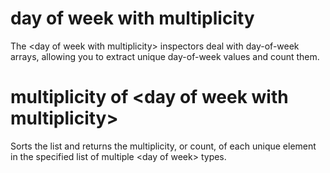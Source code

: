 # day of week with multiplicity

The &lt;day of week with multiplicity&gt; inspectors deal with day-of-week arrays, allowing you to extract unique day-of-week values and count them.

# multiplicity of &lt;day of week with multiplicity&gt;

Sorts the list and returns the multiplicity, or count, of each unique element in the specified list of multiple &lt;day of week&gt; types.

